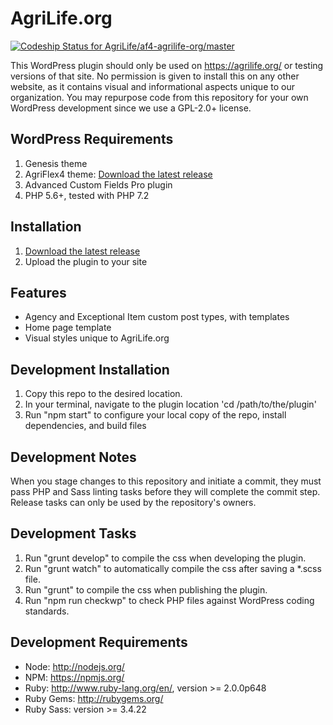 # AgriLife.org
[![Codeship Status for AgriLife/af4-agrilife-org/master](https://app.codeship.com/projects/8e95b270-b3b1-0136-c2e6-0e78d820c03c/status?branch=master)](https://app.codeship.com/projects/311061)

This WordPress plugin should only be used on https://agrilife.org/ or testing versions of that site. No permission is given to install this on any other website, as it contains visual and informational aspects unique to our organization. You may repurpose code from this repository for your own WordPress development since we use a GPL-2.0+ license.

## WordPress Requirements

1. Genesis theme
2. AgriFlex4 theme: [Download the latest release](https://github.com/agrilife/agriflex4/releases/latest)
3. Advanced Custom Fields Pro plugin
4. PHP 5.6+, tested with PHP 7.2

## Installation

1. [Download the latest release](https://github.com/agrilife/af4-agrilife-org/releases/latest)
2. Upload the plugin to your site

## Features

* Agency and Exceptional Item custom post types, with templates
* Home page template
* Visual styles unique to AgriLife.org

## Development Installation

1. Copy this repo to the desired location.
2. In your terminal, navigate to the plugin location 'cd /path/to/the/plugin'
3. Run "npm start" to configure your local copy of the repo, install dependencies, and build files

## Development Notes

When you stage changes to this repository and initiate a commit, they must pass PHP and Sass linting tasks before they will complete the commit step. Release tasks can only be used by the repository's owners.

## Development Tasks

1. Run "grunt develop" to compile the css when developing the plugin.
2. Run "grunt watch" to automatically compile the css after saving a *.scss file.
3. Run "grunt" to compile the css when publishing the plugin.
4. Run "npm run checkwp" to check PHP files against WordPress coding standards.

## Development Requirements

* Node: http://nodejs.org/
* NPM: https://npmjs.org/
* Ruby: http://www.ruby-lang.org/en/, version >= 2.0.0p648
* Ruby Gems: http://rubygems.org/
* Ruby Sass: version >= 3.4.22

